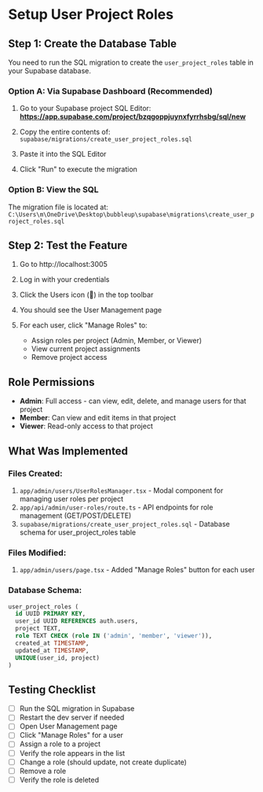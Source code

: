 # Setup User Project Roles

## Step 1: Create the Database Table

You need to run the SQL migration to create the `user_project_roles` table in your Supabase database.

### Option A: Via Supabase Dashboard (Recommended)

1. Go to your Supabase project SQL Editor:
   **https://app.supabase.com/project/bzqgoppjuynxfyrrhsbg/sql/new**

2. Copy the entire contents of:
   `supabase/migrations/create_user_project_roles.sql`

3. Paste it into the SQL Editor

4. Click "Run" to execute the migration

### Option B: View the SQL

The migration file is located at:
`C:\Users\m\OneDrive\Desktop\bubbleup\supabase\migrations\create_user_project_roles.sql`

## Step 2: Test the Feature

1. Go to http://localhost:3005

2. Log in with your credentials

3. Click the Users icon (👥) in the top toolbar

4. You should see the User Management page

5. For each user, click "Manage Roles" to:
   - Assign roles per project (Admin, Member, or Viewer)
   - View current project assignments
   - Remove project access

## Role Permissions

- **Admin**: Full access - can view, edit, delete, and manage users for that project
- **Member**: Can view and edit items in that project
- **Viewer**: Read-only access to that project

## What Was Implemented

### Files Created:
1. `app/admin/users/UserRolesManager.tsx` - Modal component for managing user roles per project
2. `app/api/admin/user-roles/route.ts` - API endpoints for role management (GET/POST/DELETE)
3. `supabase/migrations/create_user_project_roles.sql` - Database schema for user_project_roles table

### Files Modified:
1. `app/admin/users/page.tsx` - Added "Manage Roles" button for each user

### Database Schema:
```sql
user_project_roles (
  id UUID PRIMARY KEY,
  user_id UUID REFERENCES auth.users,
  project TEXT,
  role TEXT CHECK (role IN ('admin', 'member', 'viewer')),
  created_at TIMESTAMP,
  updated_at TIMESTAMP,
  UNIQUE(user_id, project)
)
```

## Testing Checklist

- [ ] Run the SQL migration in Supabase
- [ ] Restart the dev server if needed
- [ ] Open User Management page
- [ ] Click "Manage Roles" for a user
- [ ] Assign a role to a project
- [ ] Verify the role appears in the list
- [ ] Change a role (should update, not create duplicate)
- [ ] Remove a role
- [ ] Verify the role is deleted
